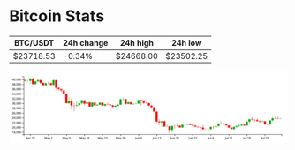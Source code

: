# Bitcoin Stats

BTC/USDT|24h change|24h high|24h low|
|---|---|---|---|
|$23718.53|-0.34%|$24668.00|$23502.25|

<img src="./chart.svg">
